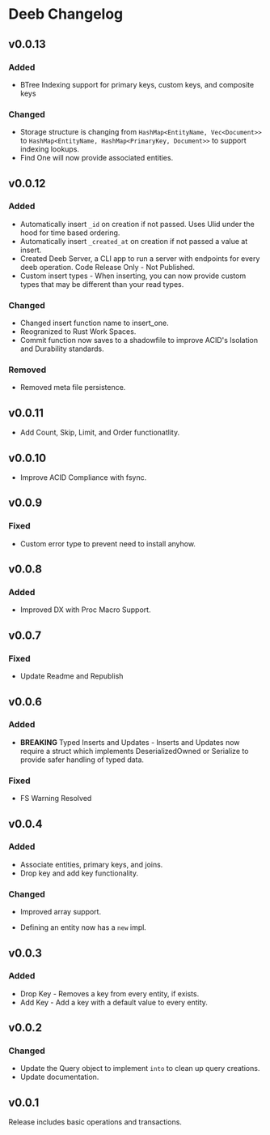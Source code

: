 # Deeb Changelog

## v0.0.13

### Added

- BTree Indexing support for primary keys, custom keys, and composite keys

### Changed

- Storage structure is changing from `HashMap<EntityName, Vec<Document>>` to `HashMap<EntityName, HashMap<PrimaryKey, Document>>` to support indexing lookups.
- Find One will now provide associated entities.

## v0.0.12

### Added

- Automatically insert `_id` on creation if not passed. Uses Ulid under the hood for time based ordering.
- Automatically insert `_created_at` on creation if not passed a value at insert.
- Created Deeb Server, a CLI app to run a server with endpoints for every deeb operation. Code Release Only - Not Published.
- Custom insert types - When inserting, you can now provide custom types that may be different than your read types.

### Changed

- Changed insert function name to insert_one.
- Reogranized to Rust Work Spaces.
- Commit function now saves to a shadowfile to improve ACID's Isolation and Durability standards.

### Removed

- Removed meta file persistence.

## v0.0.11

- Add Count, Skip, Limit, and Order functionatlity.

## v0.0.10

- Improve ACID Compliance with fsync.

## v0.0.9

### Fixed

- Custom error type to prevent need to install anyhow.

## v0.0.8

### Added

- Improved DX with Proc Macro Support.

## v0.0.7

### Fixed

- Update Readme and Republish

## v0.0.6

### Added

- **BREAKING** Typed Inserts and Updates - Inserts and Updates now require a struct which implements DeserializedOwned or Serialize to provide safer handling of typed data.

### Fixed

- FS Warning Resolved

## v0.0.4 

### Added

- Associate entities, primary keys, and joins.
- Drop key and add key functionality.

### Changed

- Improved array support.

- Defining an entity now has a `new` impl.

## v0.0.3

### Added

- Drop Key - Removes a key from every entity, if exists.
- Add Key - Add a key with a default value to every entity.

## v0.0.2

### Changed

- Update the Query object to implement `into` to clean up query creations.
- Update documentation.

## v0.0.1

Release includes basic operations and transactions.
